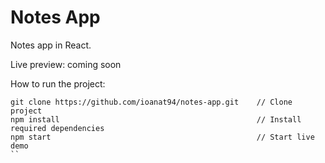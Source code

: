 # Notes App
Notes app in React.  

Live preview: coming soon

How to run the project:  

```
git clone https://github.com/ioanat94/notes-app.git    // Clone project  
npm install                                            // Install required dependencies  
npm start                                              // Start live demo  
``
